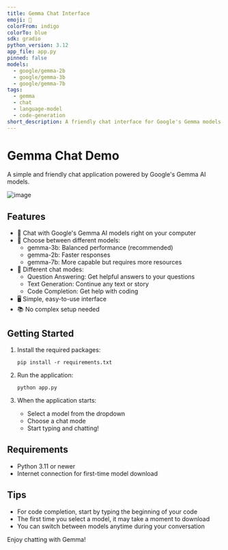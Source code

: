 ```yaml
---
title: Gemma Chat Interface
emoji: 🤖
colorFrom: indigo
colorTo: blue
sdk: gradio
python_version: 3.12
app_file: app.py
pinned: false
models:
  - google/gemma-2b
  - google/gemma-3b
  - google/gemma-7b
tags:
  - gemma
  - chat
  - language-model
  - code-generation
short_description: A friendly chat interface for Google's Gemma models.
---
```


# Gemma Chat Demo

A simple and friendly chat application powered by Google's Gemma AI models.

![image](https://github.com/user-attachments/assets/5382bdfd-5f1e-47ca-ac72-0cbc0696ae99)

## Features

- 💬 Chat with Google's Gemma AI models right on your computer
- 🔄 Choose between different models:
  - gemma-3b: Balanced performance (recommended)
  - gemma-2b: Faster responses
  - gemma-7b: More capable but requires more resources
- 🧩 Different chat modes:
  - Question Answering: Get helpful answers to your questions
  - Text Generation: Continue any text or story
  - Code Completion: Get help with coding
- 🖥️ Simple, easy-to-use interface
- 📚 No complex setup needed

## Getting Started

1. Install the required packages:
   ```
   pip install -r requirements.txt
   ```

2. Run the application:
   ```
   python app.py
   ```

3. When the application starts:
   - Select a model from the dropdown
   - Choose a chat mode
   - Start typing and chatting!

## Requirements

- Python 3.11 or newer 
- Internet connection for first-time model download

## Tips

- For code completion, start by typing the beginning of your code
- The first time you select a model, it may take a moment to download
- You can switch between models anytime during your conversation

Enjoy chatting with Gemma!
